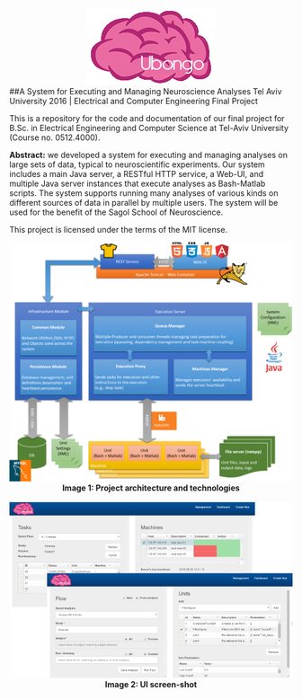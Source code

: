 <div align="center">
<img src="./web-service/src/main/webapp/images/Ubongo.gif"/>
</div>
##A System for Executing and Managing Neuroscience Analyses
Tel Aviv University 2016 | Electrical and Computer Engineering Final Project

This is a repository for the code and documentation of our final project for B.Sc. in Electrical Engineering and Computer Science at Tel-Aviv University (Course no. 0512.4000). 

<b>Abstract:</b> we developed a system for executing and managing analyses on large sets of data, typical to neuroscientific experiments. Our system includes a main Java server, a RESTful HTTP service, a Web-UI, and multiple Java server instances that execute analyses as Bash-Matlab scripts. The system supports running many analyses of various kinds on different sources of data in parallel by multiple users. The system will be used for the benefit of the Sagol School of Neuroscience.

This project is licensed under the terms of the MIT license.
<br>
<div align="center">
<img src="./docs/architecture.png" />
<br><b>Image 1: Project architecture and technologies</b>
</div>
<br/>
<div align="center">
<img src="./docs/screenshots.png" />
<br/><b>Image 2: UI screen-shot</b>
</div>
